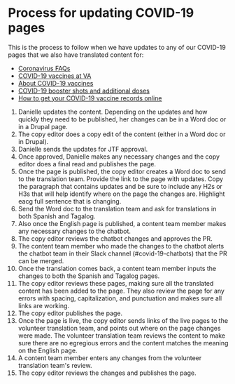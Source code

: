 # Process for updating COVID-19 pages

This is the process to follow when we have updates to any of our COVID-19 pages that we also have translated content for:
- [Coronavirus FAQs](https://www.va.gov/coronavirus-veteran-frequently-asked-questions)
- [COVID-19 vaccines at VA](https://www.va.gov/health-care/covid-19-vaccine/)
- [About COVID-19 vaccines](https://www.va.gov/health-care/covid-19-vaccine/about-covid-19-vaccine/)
- [COVID-19 booster shots and additional doses](https://www.va.gov/health-care/covid-19-vaccine/booster-shots-and-additional-doses/)
- [How to get your COVID-19 vaccine records online](https://www.va.gov/health-care/covid-19-vaccine/vaccine-record/)

1. Danielle updates the content. Depending on the updates and how quickly they need to be published, her changes can be in a Word doc or in a Drupal page.
2. The copy editor does a copy edit of the content (either in a Word doc or in Drupal).
3. Danielle sends the updates for JTF approval.
4. Once approved, Danielle makes any necessary changes and the copy editor does a final read and publishes the page.
5. Once the page is published, the copy editor creates a Word doc to send to the translation team. Provide the link to the page with updates. Copy the paragraph that contains updates and be sure to include any H2s or H3s that will help identify where on the page the changes are. Highlight eacg full sentence that is changing.
6. Send the Word doc to the translation team and ask for translations in both Spanish and Tagalog.
7. Also once the English page is published, a content team member makes any necessary changes to the chatbot.
8. The copy editor reviews the chatbot changes and approves the PR.
9. The content team member who made the changes to the chatbot alerts the chatbot team in their Slack channel (#covid-19-chatbots) that the PR can be merged.
10. Once the translation comes back, a content team member inputs the changes to both the Spanish and Tagalog pages. 
11. The copy editor reviews these pages, making sure all the translated content has been added to the page. They also review the page for any errors with spacing, capitalization, and punctuation and makes sure all links are working. 
12. The copy editor publishes the page.
13. Once the page is live, the copy editor sends links of the live pages to the volunteer translation team, and points out where on the page changes were made. The volunteer translation team reviews the content to make sure there are no egregious errors and the content matches the meaning on the English page. 
14. A content team member enters any changes from the volunteer translation team's review.
15. The copy editor reviews the changes and publishes the page.
